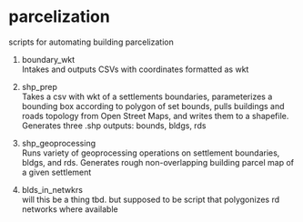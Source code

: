 # parcelization
scripts for automating building parcelization 

1. boundary_wkt   
Intakes and outputs CSVs with coordinates formatted as wkt

2. shp_prep  
Takes a csv with wkt of a settlements boundaries, parameterizes a bounding box according to polygon of set bounds, pulls buildings and roads topology from Open Street Maps, and writes them to a shapefile. Generates three .shp outputs: bounds, bldgs, rds

3. shp_geoprocessing  
Runs variety of geoprocessing operations on settlement boundaries, bldgs, and rds. Generates rough non-overlapping building parcel map of a given settlement 

4. blds_in_netwkrs   
will this be a thing tbd. but supposed to be script that polygonizes rd networks where available 
